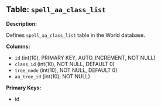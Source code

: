 ## Table: `spell_aa_class_list`

**Description:**

Defines `spell_aa_class_list` table in the World database.

**Columns:**
- `id` (int(10), PRIMARY KEY, AUTO_INCREMENT, NOT NULL)
- `class_id` (int(10), NOT NULL, DEFAULT 0)
- `tree_node` (int(10), NOT NULL, DEFAULT 0)
- `aa_tree_id` (int(10), NOT NULL)

**Primary Keys:**
- id